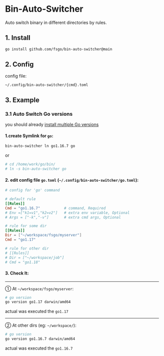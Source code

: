 # Bin-Auto-Switcher

Auto switch binary in different directories by rules.  


## 1. Install

```bash
go install github.com/fsgo/bin-auto-switcher@main
```

## 2. Config
config file:
```
~/.config/bin-auto-switcher/{cmd}.toml
```

## 3. Example
### 3.1 Auto Switch Go versions
you should already [install multiple Go versions](https://github.com/fsgo/smart-go-dl)

#### 1.create Symlink for `go`:
```bash
bin-auto-switcher ln go1.16.7 go
```

or

```bash
# cd /home/work/go/bin/
# ln -s bin-auto-switcher go
```
#### 2. edit config file `go.toml` (`~/.config/bin-auto-switcher/go.toml`):
```toml
# config for 'go' command

# default rule
[[Rules]]
Cmd = "go1.16.7"           # command, Required
# Env =["k1=v1","k2=v2"]   # extra env variable, Optional
# Args = ["-k","-v"]       # extra cmd args, Optional

# rule for some dir
[[Rules]]
Dir = ["~/workspace/fsgo/myserver"]
Cmd = "go1.17"

# rule for other dir
# [[Rules]]
# Dir = ["~/workspace/job"]
# Cmd = "go1.18"
```

#### 3. Check It:

----------
① At  `~/workspace/fsgo/myserver`: 
```bash
# go version
go version go1.17 darwin/amd64
```
actual was executed the `go1.17`

-----------
②  At other dirs (eg: `~/workspace/`):
```bash
# go version
go version go1.16.7 darwin/amd64
```
actual was executed the `go1.16.7`